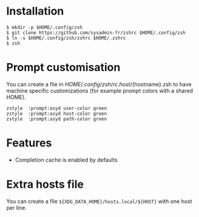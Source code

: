 # Installation

    $ mkdir -p $HOME/.config/zsh
    $ git clone https://github.com/sysadmin-fr/zshrc $HOME/.config/zsh
    $ ln -s $HOME/.config/zsh/zshrc $HOME/.zshrc
    $ zsh

# Prompt customisation

You can create a file in $HOME/.config/zsh/rc.host/${hostname}.zsh to have machine specific customizations (for example
prompt colors with a shared HOME).

    zstyle  :prompt:asyd user-color green
    zstyle  :prompt:asyd host-color green
    zstyle  :prompt:asyd path-color green

# Features

* Completion cache is enabled by defaults

# Extra hosts file

You can create a file `${XDG_DATA_HOME}/hosts.local/${HOST}` with one host per line.
